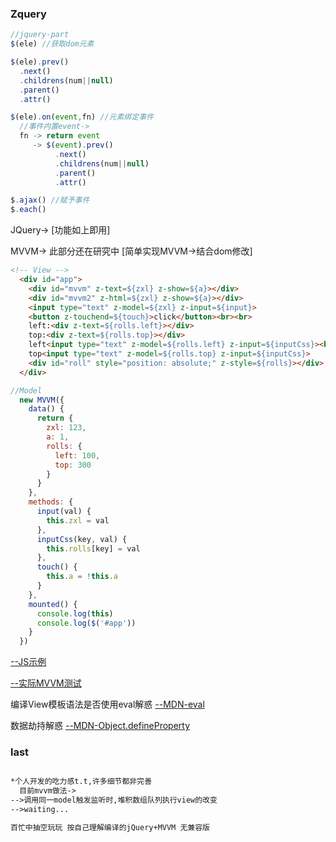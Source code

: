 ### Zquery

```js
//jquery-part
$(ele) //获取dom元素

$(ele).prev()
  .next()
  .childrens(num||null)
  .parent()
  .attr()

$(ele).on(event,fn) //元素绑定事件
  //事件内置event->
  fn -> return event
     -> $(event).prev()
          .next()
          .childrens(num||null)
          .parent()
          .attr()

$.ajax() //赋予事件
$.each()
```

JQuery-> [功能如上即用]

MVVM->
此部分还在研究中
[简单实现MVVM->结合dom修改]

```html
<!-- View -->
  <div id="app">
    <div id="mvvm" z-text=${zxl} z-show=${a}></div>
    <div id="mvvm2" z-html=${zxl} z-show=${a}></div>
    <input type="text" z-model=${zxl} z-input=${input}>
    <button z-touchend=${touch}>click</button><br><br>
    left:<div z-text=${rolls.left}></div>
    top:<div z-text=${rolls.top}></div>
    left<input type="text" z-model=${rolls.left} z-input=${inputCss}><br>
    top<input type="text" z-model=${rolls.top} z-input=${inputCss}>
    <div id="roll" style="position: absolute;" z-style=${rolls}></div>
  </div>
```

```js
//Model
  new MVVM({
    data() {
      return {
        zxl: 123,
        a: 1,
        rolls: {
          left: 100,
          top: 300
        }
      }
    },
    methods: {
      input(val) {
        this.zxl = val
      },
      inputCss(key, val) {
        this.rolls[key] = val
      },
      touch() {
        this.a = !this.a
      }
    },
    mounted() {
      console.log(this)
      console.log($('#app'))
    }
  })
```

[--JS示例](./zxl.js)

[--实际MVVM测试](./index.html)

编译View模板语法是否使用eval解惑
[--MDN-eval](https://developer.mozilla.org/zh-CN/docs/Web/JavaScript/Reference/Global_Objects/eval)

数据劫持解惑
[--MDN-Object.defineProperty](https://developer.mozilla.org/zh-CN/docs/Web/JavaScript/Reference/Global_Objects/Object/defineProperties)

### last

```html

*个人开发的吃力感t.t,许多细节都非完善
  目前mvvm做法->
-->调用同一model触发监听时,堆积数组队列执行view的改变
-->waiting...

```

```html
百忙中抽空玩玩 按自己理解编译的jQuery+MVVM 无兼容版
```
